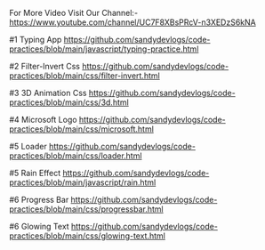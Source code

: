 For More Video
Visit Our Channel:- https://www.youtube.com/channel/UC7F8XBsPRcV-n3XEDzS6kNA

#1 Typing App
https://github.com/sandydevlogs/code-practices/blob/main/javascript/typing-practice.html

#2 Filter-Invert Css
https://github.com/sandydevlogs/code-practices/blob/main/css/filter-invert.html

#3 3D Animation Css
https://github.com/sandydevlogs/code-practices/blob/main/css/3d.html

#4 Microsoft Logo
https://github.com/sandydevlogs/code-practices/blob/main/css/microsoft.html

#5 Loader
https://github.com/sandydevlogs/code-practices/blob/main/css/loader.html

#5 Rain Effect
https://github.com/sandydevlogs/code-practices/blob/main/javascript/rain.html

#6 Progress Bar
https://github.com/sandydevlogs/code-practices/blob/main/css/progressbar.html

#6 Glowing Text
https://github.com/sandydevlogs/code-practices/blob/main/css/glowing-text.html
